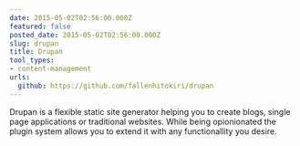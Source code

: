 ```yaml
---
date: 2015-05-02T02:56:00.000Z
featured: false
posted_date: 2015-05-02T02:56:00.000Z
slug: drupan
title: Drupan
tool_types:
- content-management
urls:
  github: https://github.com/fallenhitokiri/drupan
---
```


Drupan is a flexible static site generator helping you to create blogs, single page applications or traditional websites. While being opionionated the plugin system allows you to extend it with any functionallity you desire.
